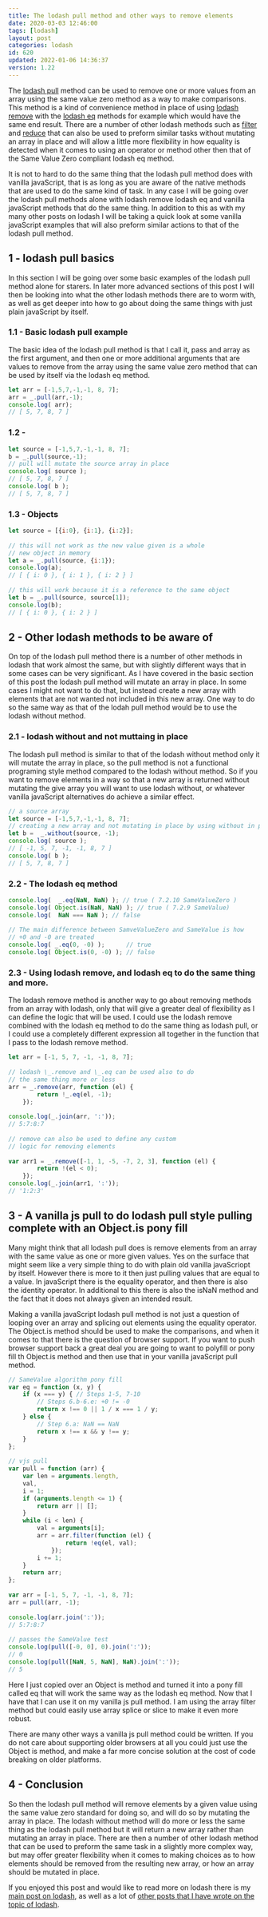 ```yaml
---
title: The lodash pull method and other ways to remove elements
date: 2020-03-03 12:46:00
tags: [lodash]
layout: post
categories: lodash
id: 620
updated: 2022-01-06 14:36:37
version: 1.22
---
```


The [lodash pull](https://lodash.com/docs/4.17.15#pull) method can be used to remove one or more values from an array using the same value zero method as a way to make comparisons. This method is a kind of convenience method in place of using [lodash remove](/2017/09/19/lodash_remove/) with the [lodash eq](/2019/12/04/lodash_eq/) methods for example which would have the same end result. There are a number of other lodash methods such as [filter](/2018/05/18/lodash_filter/) and [reduce](/2018/07/25/lodash_reduce/) that can also be used to preform similar tasks without mutating an array in place and will allow a little more flexibility in how equality is detected when it comes to using an operator or method other then that of the Same Value Zero compliant lodash eq method.

It is not to hard to do the same thing that the lodash pull method does with vanilla javaScript, that is as long as you are aware of the native methods that are used to do the same kind of task. In any case I will be going over the lodash pull methods alone with lodash remove lodash eq and vanilla javaScript methods that do the same thing. In addition to this as with my many other posts on lodash I will be taking a quick look at some vanilla javaScript examples that will also preform similar actions to that of the lodash pull method.

<!-- more -->

## 1 - lodash pull basics

In this section I will be going over some basic examples of the lodash pull method alone for starers. In later more advanced sections of this post I will then be looking into what the other lodash methods there are to worm with, as well as get deeper into how to go about doing the same things with just plain javaScript by itself.

### 1.1 - Basic lodash pull example

The basic idea of the lodash pull method is that I call it, pass and array as the first argument, and then one or more additional arguments that are values to remove from the array using the same value zero method that can be used by itself via the lodash eq method.

```js
let arr = [-1,5,7,-1,-1, 8, 7];
arr = _.pull(arr,-1);
console.log( arr);
// [ 5, 7, 8, 7 ]
```

### 1.2 -

```js
let source = [-1,5,7,-1,-1, 8, 7];
b = _.pull(source,-1);
// pull will mutate the source array in place
console.log( source );
// [ 5, 7, 8, 7 ]
console.log( b );
// [ 5, 7, 8, 7 ]
```

### 1.3 - Objects

```js
let source = [{i:0}, {i:1}, {i:2}];
 
// this will not work as the new value given is a whole
// new object in memory
let a = _.pull(source, {i:1});
console.log(a);
// [ { i: 0 }, { i: 1 }, { i: 2 } ]
 
// this will work because it is a reference to the same object
let b = _.pull(source, source[1]);
console.log(b);
// [ { i: 0 }, { i: 2 } ]
```



## 2 - Other lodash methods to be aware of

On top of the lodash pull method there is a number of other methods in lodash that work almost the same, but with slightly different ways that in some cases can be very significant. As I have covered in the basic section of this post the lodash pull method will mutate an array in place. In some cases I might not want to do that, but instead create a new array with elements that are not wanted not included in this new array. One way to do so the same way as that of the lodah pull method would be to use the lodash without method.

### 2.1 - lodash without and not muttaing in place

The lodash pull method is similar to that of the lodash without method only it will mutate the array in place, so the pull method is not a functional programing style method compared to the lodash without method. So if you want to remove elements in a way so that a new array is returned without mutating the give array you will want to use lodash without, or whatever vanilla javaScript alternatives do achieve a similar effect.

```js
// a source array
let source = [-1,5,7,-1,-1, 8, 7];
// creating a new array and not mutating in place by using without in place of pull
let b =  _.without(source, -1);
console.log( source );
// [ -1, 5, 7, -1, -1, 8, 7 ]
console.log( b );
// [ 5, 7, 8, 7 ]
```

### 2.2 - The lodash eq method

```js
console.log(  _.eq(NaN, NaN) ); // true ( 7.2.10 SameValueZero )
console.log( Object.is(NaN, NaN) ); // true ( 7.2.9 SameValue)
console.log(  NaN === NaN ); // false
 
// The main difference between SamveValueZero and SameValue is how
// +0 and -0 are treated
console.log( _.eq(0, -0) );      // true
console.log( Object.is(0, -0) ); // false
```

### 2.3 - Using lodash remove, and lodash eq to do the same thing and more.

The lodash remove method is another way to go about removing methods from an array with lodash, only that will give a greater deal of flexibility as I can define the logic that will be used. I could use the lodash remove combined with the lodash eq method to do the same thing as lodash pull, or I could use a completely different expression all together in the function that I pass to the lodash remove method.

```js
let arr = [-1, 5, 7, -1, -1, 8, 7];
 
// lodash \_.remove and \_.eq can be used also to do
// the same thing more or less
arr = _.remove(arr, function (el) {
        return !_.eq(el, -1);
    });
 
console.log(_.join(arr, ':'));
// 5:7:8:7
 
// remove can also be used to define any custom
// logic for removing elements
 
var arr1 = _.remove([-1, 1, -5, -7, 2, 3], function (el) {
        return !(el < 0);
    });
console.log(_.join(arr1, ':'));
// '1:2:3'
```

## 3 - A vanilla js pull to do lodash pull style pulling complete with an Object.is pony fill

Many might think that all lodash pull does is remove elements from an array with the same value as one or more given values. Yes on the surface that might seem like a very simple thing to do with plain old vanilla javaScriopt by itself. However there is more to it then just pulling values that are equal to a value. In javaScript there is the equality operator, and then there is also the identity operator. In additional to this there is also the isNaN method and the fact that it does not always given an intended result.

Making a vanilla javaScript lodash pull method is not just a question of looping over an array and splicing out elements using the equality operator. The Object.is method should be used to make the comparisons, and when it comes to that there is the question of browser support. If you want to push browser support back a great deal you are going to want to polyfill or pony fill th Object.is method and then use that in your vanilla javaScript pull method.

```js
// SameValue algorithm pony fill
var eq = function (x, y) {
    if (x === y) { // Steps 1-5, 7-10
        // Steps 6.b-6.e: +0 != -0
        return x !== 0 || 1 / x === 1 / y;
    } else {
        // Step 6.a: NaN == NaN
        return x !== x && y !== y;
    }
};
 
// vjs pull
var pull = function (arr) {
    var len = arguments.length,
    val,
    i = 1;
    if (arguments.length <= 1) {
        return arr || [];
    }
    while (i < len) {
        val = arguments[i];
        arr = arr.filter(function (el) {
                return !eq(el, val);
            });
        i += 1;
    }
    return arr;
};
 
var arr = [-1, 5, 7, -1, -1, 8, 7];
arr = pull(arr, -1);
 
console.log(arr.join(':'));
// 5:7:8:7
 
// passes the SameValue test
console.log(pull([-0, 0], 0).join(':'));
// 0
console.log(pull([NaN, 5, NaN], NaN).join(':'));
// 5
```

Here I just copied over an Object is method and turned it into a pony fill called eq that will work the same way as the lodash eq method. Now that I have that I can use it on my vanilla js pull method. I am using the array filter method but could easily use array splice or slice to make it even more robust.

There are many other ways a vanilla js pull method could be written. If you do not care about supporting older browsers at all you could just use the Object is method, and make a far more concise solution at the cost of code breaking on older platforms.

## 4 - Conclusion

So then the lodash pull method will remove elements by a given value using the same value zero standard for doing so, and will do so by mutating the array in place. The lodash without method will do more or less the same thing as the lodash pull method but it will return a new array rather than mutating an array in place. There are then a number of other lodash method that can be used to preform the same task in a slightly more complex way, but may offer greater flexibility when it comes to making choices as to how elements should be removed from the resulting new array, or how an array should be mutated in place.

If you enjoyed this post and would like to read more on lodash there is my [main post on lodash](/2019/02/15/lodash/), as well as a lot of [other posts that I have wrote on the topic of lodash](/categories/lodash).

